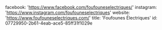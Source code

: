 facebook: 'https://www.facebook.com/foufouneselectriques/'
instagram: 'https://www.instagram.com/foufouneselectriques'
website: 'https://www.foufouneselectriques.com/'
title: 'Foufounes Électriques'
id: 07729950-2b61-4eab-ace5-85ff31f1029e
